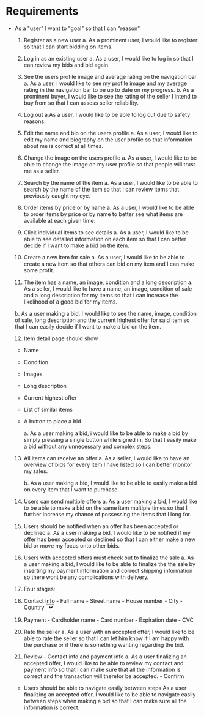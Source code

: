 # Requirements
- As a "user" I want to "goal" so that I can "reason"

  1. Register as a new user
    a. As a prominent user, I would like to register so that I can start bidding on items.

  2. Log in as an existing user
    a. As a user, I would like to log in so that I can review my bids and bid again.

  3. See the users profile image and average rating on the navigation bar
    a. As a user, I would like to see my profile image and my average rating in the navigation bar to be up to date on my progress.
    b. As a prominent buyer, I would like to see the rating of the seller I intend to buy from so that I can assess seller reliability.

  4. Log out
    a.As a user, I would like to be able to log out due to safety reasons.

  5. Edit the name and bio on the users profile
    a. As a user, I would like to edit my name and biography on the user profile so that information about me is correct at all times.
  6. Change the image on the users profile
    a. As a user, I would like to be able to change the image on my user profile so that people will trust me as a seller.

  7. Search by the name of the item
    a. As a user, I would like to be able to search by the name of the item so that I can review items that previously caught my eye.

  8. Order items by price or by name
    a. As a user, I would like to be able to order items by price or by name to better see what items are available at each given time.

  9. Click individual items to see details
    a. As a user, I would like to be able to see detailed information on each item so that I can better decide if I want to make a bid on the item.

  10. Create a new item for sale
    a. As a user, I would like to be able to create a new item so that others can bid on my item and I can make some profit.

  11. The item has a name, an image, condition and a long description
    a. As a seller, I would like to have a name, an image, condition of sale and a long description for my items so that I can increase    the likelihood of a good bid for my items.

    b. As a user making a bid, I would like to see the name, image, condition of sale, long description and the current highest offer for said item so that I can easily decide if I want to make a bid on the item.

  12. Item detail page should show
    - Name
    - Condition
    - Images
    - Long description
    - Current highest offer
    - List of similar items
    - A button to place a bid

        a. As a user making a bid, i would like to be able to make a bid by simply pressing a single button while signed in. So that I easily make a bid without any unnecessary and complex steps.



  13. All items can receive an offer
      a. As a seller, I would like to have an overview of bids for every item I have listed so I can better monitor my sales.

      b. As a user making a bid, I would like to be able to easily make a bid on every item that I want to purchase.

  14. Users can send multiple offers
      a. As a user making a bid, I would like to be able to make a bid on the same item multiple times so that I further increase my chance of possessing the items that I long for.

  15. Users should be notified when an offer has been accepted or declined
      a. As a user making a bid, I would like to be notified if my offer has been accepted or declined so that I can either make a new bid or move my focus onto other bids.

  16. Users with accepted offers must check out to finalize the sale
      a. As a user making a bid, I would like to be able to finalize the the sale by inserting my payment information and correct shipping information so there wont be any complications with delivery. 

  17. Four stages:
    1. Contact info
      - Full name
      - Street name
      - House number
      - City
      - Country <select>
      - Postal code
    2. Payment
      - Cardholder name
      - Card number
      - Expiration date
      - CVC
    3. Rate the seller
        a. As a user with an accepted offer, I would like to be able to rate the seller so that I can let him know if I am happy with the purchase or if there is something wanting regarding the bid.
    4. Review
      - Contact info and payment info
      a. As a user finalizing an accepted offer, I would like to be able to review my contact and payment info so that I can make sure that all the information is correct and the transaction will therefor be accepted.
      - Confirm
    - Users should be able to navigate easily between steps
          As a user finalizing an accepted offer, I would like to be able to navigate easily between steps when making a bid so that I can make sure all the information is correct.
